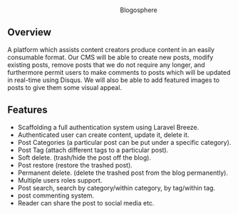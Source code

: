<p align="center">
    <img src="{{ asset('img/logo.png') }}"  width="85px" height="15px">Blogosphere
</p>

## Overview

A platform which assists content creators produce content in an easily consumable format. Our CMS will be able to create new posts, modify existing posts, remove posts that we do not require any longer, and furthermore permit users to make comments to posts which will be updated in real-time using Disqus. We will also be able to add featured images to posts to give them some visual appeal.

## Features

-   Scaffolding a full authentication system using Laravel Breeze.
-   Authenticated user can create content, update it, delete it.
-   Post Categories (a particular post can be put under a specific category).
-   Post Tag (attach different tags to a particular post).
-   Soft delete. (trash/hide the post off the blog).
-   Post restore (restore the trashed post).
-   Permanent delete. (delete the trashed post from the blog permanently).
-   Multiple users roles support.
-   Post search, search by category/within category, by tag/within tag.
-   post commenting system.
-   Reader can share the post to social media etc.
